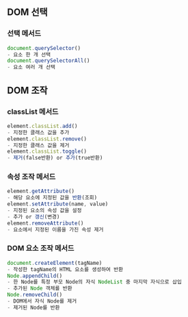 ## DOM 선택
### 선택 메서드
```js
document.querySelector()
- 요소 한 개 선택
document.querySelectorAll()
- 요소 여러 개 선택

```

## DOM 조작
### classList 메서드
```js
element.classList.add()
- 지정한 클래스 값을 추가
element.classList.remove()
- 지정한 클래스 값을 제거
element.classList.toggle()
- 제거(false반환) or 추가(true반환)

```

### 속성 조작 메서드
```js
element.getAttribute()
- 해당 요소에 지정된 값을 반환(조회)
element.setAttribute(name, value)
- 지정된 요소의 속성 값을 설정
- 추가 or 갱신(변경)
element.removeAttribute()
- 요소에서 지정된 이름을 가진 속성 제거

```

### DOM 요소 조작 메서드
```js
document.createElement(tagName)
- 작성한 tagName의 HTML 요소를 생성하여 반환
Node.appendChild()
- 한 Node를 특정 부모 Node의 자식 NodeList 중 마지막 자식으로 삽입
- 추가된 Node 객체를 반환
Node.removeChild()
- DOM에서 자식 Node를 제거
- 제거된 Node를 반환

```